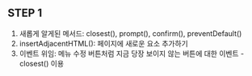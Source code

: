 STEP 1
----

1. 새롭게 알게된 메서드: closest(), prompt(), confirm(), preventDefault()
2. insertAdjacentHTML(): 페이지에 새로운 요소 추가하기
3. 이벤트 위임: 메뉴 수정 버튼처럼 지금 당장 보이지 않는 버튼에 대한 이벤트 - closest() 이용
